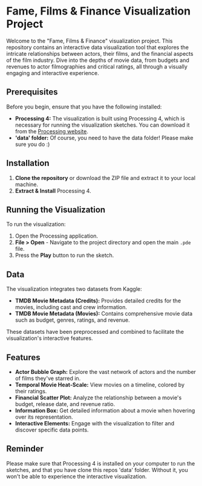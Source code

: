 # Fame, Films & Finance Visualization Project

Welcome to the "Fame, Films & Finance" visualization project. This repository contains an interactive data visualization tool that explores the intricate relationships between actors, their films, and the financial aspects of the film industry. Dive into the depths of movie data, from budgets and revenues to actor filmographies and critical ratings, all through a visually engaging and interactive experience.

## Prerequisites

Before you begin, ensure that you have the following installed:

- **Processing 4:** The visualization is built using Processing 4, which is necessary for running the visualization sketches. You can download it from the [Processing website](https://processing.org/download/).
- **'data' folder:** Of course, you need to have the data folder! Please make sure you do :)

## Installation

1. **Clone the repository** or download the ZIP file and extract it to your local machine.
2. **Extract & Install** Processing 4.

## Running the Visualization

To run the visualization:

1. Open the Processing application.
2. **File > Open** - Navigate to the project directory and open the main `.pde` file.
3. Press the **Play** button to run the sketch.

## Data

The visualization integrates two datasets from Kaggle:

- **TMDB Movie Metadata (Credits):** Provides detailed credits for the movies, including cast and crew information.
- **TMDB Movie Metadata (Movies):** Contains comprehensive movie data such as budget, genres, ratings, and revenue.

These datasets have been preprocessed and combined to facilitate the visualization's interactive features.

## Features

- **Actor Bubble Graph:** Explore the vast network of actors and the number of films they've starred in.
- **Temporal Movie Heat-Scale:** View movies on a timeline, colored by their ratings.
- **Financial Scatter Plot:** Analyze the relationship between a movie's budget, release date, and revenue ratio.
- **Information Box:** Get detailed information about a movie when hovering over its representation.
- **Interactive Elements:** Engage with the visualization to filter and discover specific data points.

## Reminder

Please make sure that Processing 4 is installed on your computer to run the sketches, and that you have clone this repos 'data' folder. Without it, you won't be able to experience the interactive visualization.
